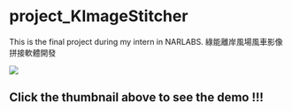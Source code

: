 # project_KImageStitcher

This is the final project during my intern in NARLABS.
綠能離岸風場風車影像拼接軟體開發

[![](https://i9.ytimg.com/vi_webp/T7IbXWcYvMU/mqdefault.webp?v=60d6ea9f&sqp=CLjU24YG&rs=AOn4CLBUeuyYGrfGY8tQ0-x13fo1RQ1LIQ)](https://youtu.be/T7IbXWcYvMU"")
## Click the thumbnail above to see the demo !!!

